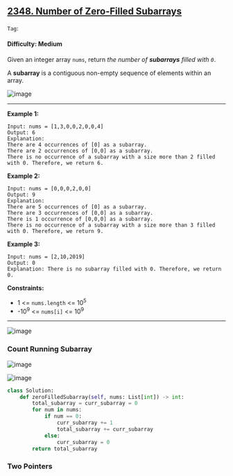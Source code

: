## [2348. Number of Zero-Filled Subarrays](https://leetcode.com/problems/number-of-zero-filled-subarrays/)

```Tag```:

#### Difficulty: Medium

Given an integer array ```nums```, return _the number of __subarrays__ filled with ```0```_.

A __subarray__ is a contiguous non-empty sequence of elements within an array.

![image](https://user-images.githubusercontent.com/35042430/226645899-b06e1333-1cd2-4836-b173-dc251542de80.png)

---

__Example 1:__
```
Input: nums = [1,3,0,0,2,0,0,4]
Output: 6
Explanation: 
There are 4 occurrences of [0] as a subarray.
There are 2 occurrences of [0,0] as a subarray.
There is no occurrence of a subarray with a size more than 2 filled with 0. Therefore, we return 6.
```

__Example 2:__
```
Input: nums = [0,0,0,2,0,0]
Output: 9
Explanation:
There are 5 occurrences of [0] as a subarray.
There are 3 occurrences of [0,0] as a subarray.
There is 1 occurrence of [0,0,0] as a subarray.
There is no occurrence of a subarray with a size more than 3 filled with 0. Therefore, we return 9.
```

__Example 3:__
```
Input: nums = [2,10,2019]
Output: 0
Explanation: There is no subarray filled with 0. Therefore, we return 0.
```

__Constraints:__

- 1 <= ```nums.length``` <= 10<sup>5</sup>
- -10<sup>9</sup> <= ```nums[i]``` <= 10<sup>9</sup>

---

![image](https://leetcode.com/problems/number-of-zero-filled-subarrays/Figures/2348/2348-1.png)

### Count Running Subarray

![image](https://leetcode.com/problems/number-of-zero-filled-subarrays/Figures/2348/2348-2.png)

![image](https://leetcode.com/problems/number-of-zero-filled-subarrays/Figures/2348/2348-2_4.png)

```Python
class Solution:
    def zeroFilledSubarray(self, nums: List[int]) -> int:
        total_subarray = curr_subarray = 0
        for num in nums:
            if num == 0:
                curr_subarray += 1
                total_subarray += curr_subarray
            else:
                curr_subarray = 0
        return total_subarray
```

### Two Pointers

```Python

```
